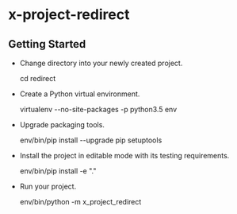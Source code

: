 # x-project-redirect

Getting Started
---------------

- Change directory into your newly created project.

    cd redirect

- Create a Python virtual environment.

    virtualenv --no-site-packages -p python3.5 env

- Upgrade packaging tools.

    env/bin/pip install --upgrade pip setuptools

- Install the project in editable mode with its testing requirements.

    env/bin/pip install -e "."

- Run your project.

    env/bin/python -m x_project_redirect
